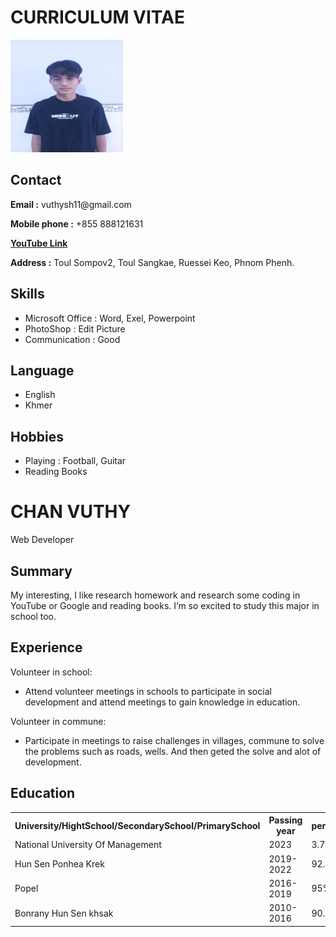 <!DOCTYPE html>
<html lang="en">
<head>
 <meta charset="UTF-8">
    <meta name="viewport" content="width=device-width, initial-scale=1.0">
    <title>CHAN VUTHY</title>
</head>

<body>
            <h1>CURRICULUM VITAE</h1>
<div class="full">
        <div class="left">
            <div class="image">
                <img src="Image/Chan Vuthy.jpg.jpg"
                     style="width:180px;height:180px;">
   </div>
   <div class="Contact">
    <h2>Contact</h2>
    <p><b>Email :</b> vuthysh11@gmail.com</p>
    <p><b>Mobile phone :</b> +855 888121631</p>
    <a target ="-blank" href = "https://youtu.be/wfWJ8vPCBU4?feature=shared"><b>YouTube Link</b></a>
    <p><b>Address :</b> Toul Sompov2, Toul Sangkae, Ruessei Keo, Phnom Phenh.</p>
   </div>
   <div class="Skills">
    <h2>Skills</h2>
    <ul>
     <li>Microsoft Office : Word, Exel, Powerpoint</li>
     <li>PhotoShop : Edit Picture</li>
     <li>Communication : Good</li>
    </ul>
   </div>
   <div class="Language">
    <h2>Language</h2>
    <ul>
     <li>English</li>
     <li>Khmer</li>
    </ul>
   </div>
   <div class="Hobbies">
    <h2>Hobbies</h2>
    <ul>
     <li>Playing : Football, Guitar</li>
     <li>Reading Books</li>
    </ul>
   </div>
  </div>
  <div class="right">
   <div class="name">
    <h1>CHAN VUTHY</h1>
   </div>
   <div class="title">
    <p>Web Developer</p>
   </div>
   <div class="Summary">
    <h2>Summary</h2>
    <p>My interesting, I like research homework and 
                    research some coding in YouTube or 
                    Google and reading books. I’m so excited to 
                    study this major in school too.
    </p>
   </div>
   <div class="Experience">
    <h2>Experience</h2>
    <p>Volunteer in school:</p>
    <ul>
     <li>Attend volunteer meetings in schools to participate 
                        in social development and attend meetings to gain knowledge in education.</li>
    </ul>
                <p>Volunteer in commune:</p>
                <ul>
                    <li>Participate in meetings to raise challenges in villages, commune to 
                        solve the problems such as roads, wells. And then geted the solve and 
                        alot of development.</li>
                </ul>
   </div>
   <div class="Education">
    <h2>Education</h2>
    <table>
     <tr>
      <th>University/HightSchool/SecondarySchool/PrimarySchool </th>
      <th>Passing year </th>
      <th>percentage/cgpa</th>
     </tr>
     <tr>
      <td>National University Of Management</td>
      <td>2023</td>
      <td>3.70</td>
     </tr>
     <tr>
      <td>Hun Sen Ponhea Krek</td>
      <td>2019-2022</td>
      <td>92.5%</td>
     </tr>
                    <tr>
      <td>Popel</td>
      <td>2016-2019</td>
      <td>95%</td>
     </tr>
                    <tr>
      <td>Bonrany Hun Sen khsak</td>
      <td>2010-2016</td>
      <td>90.5%</td>
     </tr>
    </table>
   </div>
  </div>
 </div>
</body>

</html>
